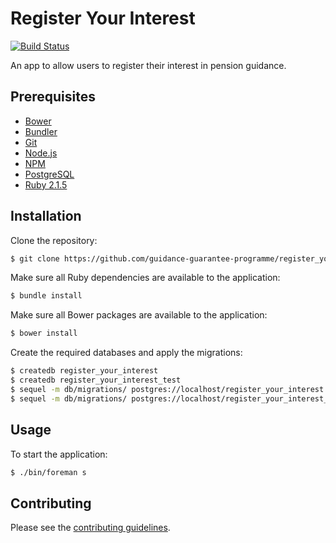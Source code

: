 # Register Your Interest

[![Build Status](https://travis-ci.org/guidance-guarantee-programme/register_your_interest.svg)](https://travis-ci.org/guidance-guarantee-programme/register_your_interest)

An app to allow users to register their interest in pension guidance.

## Prerequisites

* [Bower]
* [Bundler]
* [Git]
* [Node.js][Node]
* [NPM]
* [PostgreSQL]
* [Ruby 2.1.5][Ruby]


## Installation

Clone the repository:

```sh
$ git clone https://github.com/guidance-guarantee-programme/register_your_interest.git
```

Make sure all Ruby dependencies are available to the application:

```sh
$ bundle install
```

Make sure all Bower packages are available to the application:

```sh
$ bower install
```

Create the required databases and apply the migrations:

```sh
$ createdb register_your_interest
$ createdb register_your_interest_test
$ sequel -m db/migrations/ postgres://localhost/register_your_interest
$ sequel -m db/migrations/ postgres://localhost/register_your_interest_test
```

## Usage

To start the application:

```sh
$ ./bin/foreman s
```

## Contributing

Please see the [contributing guidelines](/CONTRIBUTING.md).

[bower]: http://bower.io
[bundler]: http://bundler.io
[git]: http://git-scm.com
[node]: http://nodejs.org
[npm]: https://www.npmjs.org
[postgresql]: http://www.postgresql.org
[ruby]: http://www.ruby-lang.org/en
